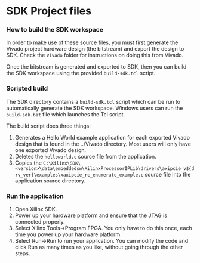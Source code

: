 SDK Project files
=================

### How to build the SDK workspace

In order to make use of these source files, you must first generate
the Vivado project hardware design (the bitstream) and export the design
to SDK. Check the `Vivado` folder for instructions on doing this from Vivado.

Once the bitstream is generated and exported to SDK, then you can build the
SDK workspace using the provided `build-sdk.tcl` script.

### Scripted build

The SDK directory contains a `build-sdk.tcl` script which can be run to automatically
generate the SDK workspace. Windows users can run the `build-sdk.bat` file which
launches the Tcl script.

The build script does three things:

1. Generates a Hello World example application for each exported Vivado design
that is found in the ../Vivado directory. Most users will only have one exported
Vivado design.
2. Deletes the `helloworld.c` source file from the application.
3. Copies the `C:\Xilinx\SDK\<version>\data\embeddedsw\XilinxProcessorIPLib\drivers\axipcie_v${drv_ver}\examples\xaxipcie_rc_enumerate_example.c`
source file into the application source directory.

### Run the application

1. Open Xilinx SDK.
2. Power up your hardware platform and ensure that the JTAG is
connected properly.
3. Select Xilinx Tools->Program FPGA. You only have to do this
once, each time you power up your hardware platform.
4. Select Run->Run to run your application. You can modify the code
and click Run as many times as you like, without going through
the other steps.


